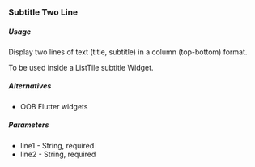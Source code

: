 ### Subtitle Two Line

##### Usage

Display two lines of text (title, subtitle) in a column (top-bottom) format.

To be used inside a ListTile subtitle Widget.


##### Alternatives

* OOB Flutter widgets

##### Parameters

* line1 - String, required
* line2 - String, required

`  `
  
